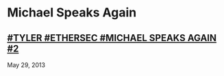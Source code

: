 # Michael Speaks Again

## [#TYLER #ETHERSEC #MICHAEL SPEAKS AGAIN #2](https://pastebin.com/c30SFUHQ)
May 29, 2013
